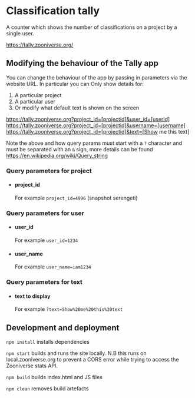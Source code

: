 # Classification tally

A counter which shows the number of classifications on a project by a single user.

https://tally.zooniverse.org/

## Modifying the behaviour of the Tally app

You can change the behaviour of the app by passing in parameters via the website URL. In particular you can Only show details for:
  1. A particular project
  0. A particular user
  2. Or modify what default text is shown on the screen

https://tally.zooniverse.org?project_id=[projectid]&user_id=[userid]
https://tally.zooniverse.org?project_id=[projectid]&username=[username]
https://tally.zooniverse.org?project_id=[projectid]&text=[Show me this text]

Note the above and how query params must start with a `?` character and must be separated with an `&` sign, more details can be found https://en.wikipedia.org/wiki/Query_string

### Query parameters for project

- #### project_id

  For example `project_id=4996` (snapshot serengeti)

### Query parameters for user

- #### user_id

  For example `user_id=1234`

- #### user_name

  For example `user_name=iam1234`

### Query parameters for text
- #### text to display

  For example `?text=Show%20me%20this%20text`

## Development and deployment

`npm install` installs dependencies

`npm start` builds and runs the site locally. N.B this runs on local.zooniverse.org to prevent a CORS error while trying to access the Zooniverse stats API.

`npm build` builds index.html and JS files

`npm clean` removes build artefacts
